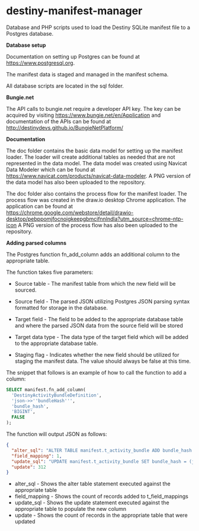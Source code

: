 # destiny-manifest-manager
Database and PHP scripts used to load the Destiny SQLite manifest file to a Postgres database.

**Database setup**

Documentation on setting up Postgres can be found at https://www.postgresql.org.

The manifest data is staged and managed in the manifest schema.

All database scripts are located in the sql folder.

**Bungie.net**

The API calls to bungie.net require a developer API key. The key can be acquired by visiting https://www.bungie.net/en/Application and documentation of the APIs can be found at http://destinydevs.github.io/BungieNetPlatform/

**Documentation**

The doc folder contains the basic data model for setting up the manifest loader. The loader will create additional tables as needed that are not represented in the data model. The data model was created using Navicat Data Modeler which can be found at https://www.navicat.com/products/navicat-data-modeler. A PNG version of the data model has also been uploaded to the repository.

The doc folder also contains the process flow for the manifest loader. The process flow was created in the draw.io desktop Chrome application. The application can be found at https://chrome.google.com/webstore/detail/drawio-desktop/pebppomjfocnoigkeepgbmcifnnlndla?utm_source=chrome-ntp-icon A PNG version of the process flow has also been uploaded to the repository.

**Adding parsed columns**

The Postgres function fn_add_column adds an additional column to the appropriate table.

The function takes five parameters:

  - Source table - The manifest table from which the new field will be sourced.
  - Source field - The parsed JSON utilizing Postgres JSON parsing syntax formatted for storage in the database.
  - Target field - The field to be added to the appropriate database table and where the parsed JSON data from the source field will be stored
  
  - Target data type - The data type of the target field which will be added to the appropriate database table.
  - Staging flag - Indicates whether the new field should be utilized for staging the manifest data. The value should always be false at this time.

The snippet that follows is an example of how to call the function to add a column:

```sql
SELECT manifest.fn_add_column(
  'DestinyActivityBundleDefinition',
  'json->>''bundleHash''',
  'bundle_hash',
  'BIGINT',
  FALSE
);
```
The function will output JSON as follows:

```json
{
  "alter_sql": "ALTER TABLE manifest.t_activity_bundle ADD bundle_hash BIGINT",
  "field_mapping": 1,
  "update_sql": "UPDATE manifest.t_activity_bundle SET bundle_hash = (json->>'bundleHash')::BIGINT",
  "update": 312
}
```

- alter_sql - Shows the alter table statement executed against the appropriate table
- field_mapping - Shows the count of records added to t_field_mappings
- update_sql - Shows the update statement executed against the appropriate table to populate the new column
- update - Shows the count of records in the appropriate table that were updated
